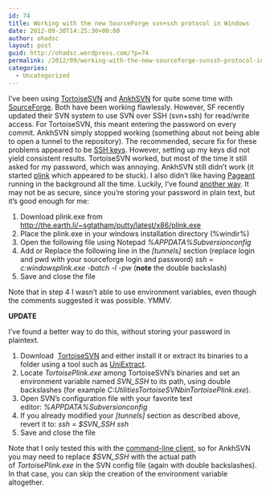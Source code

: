 ```yaml
---
id: 74
title: Working with the new SourceForge svn+ssh protocol in Windows
date: 2012-09-30T14:25:30+00:00
author: ohadsc
layout: post
guid: http://ohadsc.wordpress.com/?p=74
permalink: /2012/09/working-with-the-new-sourceforge-svnssh-protocol-in-windows/
categories:
  - Uncategorized
---
```

I&#8217;ve been using [TortoiseSVN](http://tortoisesvn.net/) and [AnkhSVN](http://ankhsvn.open.collab.net/) for quite some time with [SourceForge](https://sourceforge.net/). Both have been working flawlessly. However, SF recently updated their SVN system to use SVN over SSH (svn+ssh) for read/write access. For TortoiseSVN, this meant entering the password on every commit. AnkhSVN simply stopped working (something about not being able to open a tunnel to the repository). The recommended, secure fix for these problems appeared to be [SSH keys](https://sourceforge.net/apps/trac/sourceforge/wiki/SSH%20keys). However, setting up my keys did not yield consistent results. TortoiseSVN worked, but most of the time it still asked for my password, which was annoying. AnkhSVN still didn&#8217;t work (it started [plink](http://the.earth.li/~sgtatham/putty/0.53b/htmldoc/Chapter7.html) which appeared to be stuck). I also didn&#8217;t like having [Pageant](http://the.earth.li/~sgtatham/putty/0.58/htmldoc/Chapter9.html) running in the background all the time. Luckily, I&#8217;ve found [another way](https://sourceforge.net/p/mcebuddy2x/wiki/Developer%20Access%20to%20SVN%20Code%20Repository/). It may not be as secure, since you&#8217;re storing your password in plain text, but it&#8217;s good enough for me:

  1. Download plink.exe from <a href="http://the.earth.li/%7Esgtatham/putty/latest/x86/plink.exe" rel="nofollow">http://the.earth.li/~sgtatham/putty/latest/x86/plink.exe</a>
  2. Place the plink.exe in your windows installation directory (%windir%)
  3. Open the following file using Notepad _%APPDATA%Subversionconfig_
  4. Add or Replace the following line in the _[tunnels]_ section (replace login and pwd with your sourceforge login and password) _ssh = c:windowsplink.exe -batch -l <LOGIN> -pw <PWD>_ (**note** the double backslash)
  5. Save and close the file

Note that in step 4 I wasn&#8217;t able to use environment variables, even though the comments suggested it was possible. YMMV.

**UPDATE**

I&#8217;ve found a better way to do this, without storing your password in plaintext.

  1. Download  [TortoiseSVN](http://tortoisesvn.net/downloads.html) and either install it or extract its binaries to a folder using a tool such as [UniExtract](http://legroom.net/software/uniextract).
  2. Locate _TortoisePlink.exe_ among TortoiseSVN&#8217;s binaries and set an environment variable named _SVN_SSH_ to its path, using double backslashes (for example _C:UtilitiesTortoiseSVNbinTortoisePlink.exe_).
  3. Open SVN&#8217;s configuration file with your favorite text editor: _%APPDATA%Subversionconfig_
  4. If you already modified your _[tunnels]_ section as described above, revert it to: _ssh = $SVN_SSH ssh_
  5. Save and close the file

Note that I only tested this with the [command-line client](https://sourceforge.net/projects/win32svn/), so for AnkhSVN you may need to replace _$SVN_SSH_ with the actual path of _TortoisePlink.exe_ in the SVN config file (again with double backslashes). In that case, you can skip the creation of the environment variable altogether.